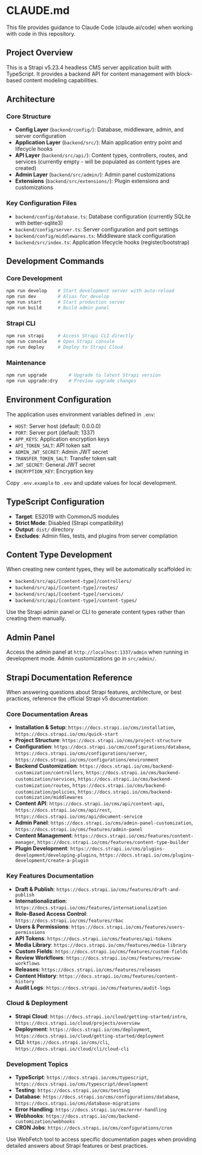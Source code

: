 # CLAUDE.md

This file provides guidance to Claude Code (claude.ai/code) when working with code in this repository.

## Project Overview

This is a Strapi v5.23.4 headless CMS server application built with TypeScript. It provides a backend API for content management with block-based content modeling capabilities.

## Architecture

### Core Structure

- **Config Layer** (`backend/config/`): Database, middleware, admin, and server configuration
- **Application Layer** (`backend/src/`): Main application entry point and lifecycle hooks
- **API Layer** (`backend/src/api/`): Content types, controllers, routes, and services (currently empty - will be populated as content types are created)
- **Admin Layer** (`backend/src/admin/`): Admin panel customizations
- **Extensions** (`backend/src/extensions/`): Plugin extensions and customizations

### Key Configuration Files

- `backend/config/database.ts`: Database configuration (currently SQLite with better-sqlite3)
- `backend/config/server.ts`: Server configuration and port settings
- `backend/config/middlewares.ts`: Middleware stack configuration
- `backend/src/index.ts`: Application lifecycle hooks (register/bootstrap)

## Development Commands

### Core Development

```bash
npm run develop    # Start development server with auto-reload
npm run dev        # Alias for develop
npm run start      # Start production server
npm run build      # Build admin panel
```


### Strapi CLI

```bash
npm run strapi     # Access Strapi CLI directly
npm run console    # Open Strapi console
npm run deploy     # Deploy to Strapi Cloud
```

### Maintenance

```bash
npm run upgrade        # Upgrade to latest Strapi version
npm run upgrade:dry    # Preview upgrade changes
```

## Environment Configuration

The application uses environment variables defined in `.env`:

- `HOST`: Server host (default: 0.0.0.0)
- `PORT`: Server port (default: 1337)
- `APP_KEYS`: Application encryption keys
- `API_TOKEN_SALT`: API token salt
- `ADMIN_JWT_SECRET`: Admin JWT secret
- `TRANSFER_TOKEN_SALT`: Transfer token salt
- `JWT_SECRET`: General JWT secret
- `ENCRYPTION_KEY`: Encryption key

Copy `.env.example` to `.env` and update values for local development.

## TypeScript Configuration

- **Target**: ES2019 with CommonJS modules
- **Strict Mode**: Disabled (Strapi compatibility)
- **Output**: `dist/` directory
- **Excludes**: Admin files, tests, and plugins from server compilation

## Content Type Development

When creating new content types, they will be automatically scaffolded in:

- `backend/src/api/[content-type]/controllers/`
- `backend/src/api/[content-type]/routes/`
- `backend/src/api/[content-type]/services/`
- `backend/src/api/[content-type]/content-types/`

Use the Strapi admin panel or CLI to generate content types rather than creating them manually.

## Admin Panel

Access the admin panel at `http://localhost:1337/admin` when running in development mode. Admin customizations go in `src/admin/`.

## Strapi Documentation Reference

When answering questions about Strapi features, architecture, or best practices, reference the official Strapi v5 documentation:

### Core Documentation Areas

- **Installation & Setup**: `https://docs.strapi.io/cms/installation`, `https://docs.strapi.io/cms/quick-start`
- **Project Structure**: `https://docs.strapi.io/cms/project-structure`
- **Configuration**: `https://docs.strapi.io/cms/configurations/database`, `https://docs.strapi.io/cms/configurations/server`, `https://docs.strapi.io/cms/configurations/environment`
- **Backend Customization**: `https://docs.strapi.io/cms/backend-customization/controllers`, `https://docs.strapi.io/cms/backend-customization/services`, `https://docs.strapi.io/cms/backend-customization/routes`, `https://docs.strapi.io/cms/backend-customization/policies`, `https://docs.strapi.io/cms/backend-customization/middlewares`
- **Content API**: `https://docs.strapi.io/cms/api/content-api`, `https://docs.strapi.io/cms/api/rest`, `https://docs.strapi.io/cms/api/document-service`
- **Admin Panel**: `https://docs.strapi.io/cms/admin-panel-customization`, `https://docs.strapi.io/cms/features/admin-panel`
- **Content Management**: `https://docs.strapi.io/cms/features/content-manager`, `https://docs.strapi.io/cms/features/content-type-builder`
- **Plugin Development**: `https://docs.strapi.io/cms/plugins-development/developing-plugins`, `https://docs.strapi.io/cms/plugins-development/create-a-plugin`

### Key Features Documentation

- **Draft & Publish**: `https://docs.strapi.io/cms/features/draft-and-publish`
- **Internationalization**: `https://docs.strapi.io/cms/features/internationalization`
- **Role-Based Access Control**: `https://docs.strapi.io/cms/features/rbac`
- **Users & Permissions**: `https://docs.strapi.io/cms/features/users-permissions`
- **API Tokens**: `https://docs.strapi.io/cms/features/api-tokens`
- **Media Library**: `https://docs.strapi.io/cms/features/media-library`
- **Custom Fields**: `https://docs.strapi.io/cms/features/custom-fields`
- **Review Workflows**: `https://docs.strapi.io/cms/features/review-workflows`
- **Releases**: `https://docs.strapi.io/cms/features/releases`
- **Content History**: `https://docs.strapi.io/cms/features/content-history`
- **Audit Logs**: `https://docs.strapi.io/cms/features/audit-logs`

### Cloud & Deployment

- **Strapi Cloud**: `https://docs.strapi.io/cloud/getting-started/intro`, `https://docs.strapi.io/cloud/projects/overview`
- **Deployment**: `https://docs.strapi.io/cms/deployment`, `https://docs.strapi.io/cloud/getting-started/deployment`
- **CLI**: `https://docs.strapi.io/cms/cli`, `https://docs.strapi.io/cloud/cli/cloud-cli`

### Development Topics

- **TypeScript**: `https://docs.strapi.io/cms/typescript`, `https://docs.strapi.io/cms/typescript/development`
- **Testing**: `https://docs.strapi.io/cms/testing`
- **Database**: `https://docs.strapi.io/cms/configurations/database`, `https://docs.strapi.io/cms/database-migrations`
- **Error Handling**: `https://docs.strapi.io/cms/error-handling`
- **Webhooks**: `https://docs.strapi.io/cms/backend-customization/webhooks`
- **CRON Jobs**: `https://docs.strapi.io/cms/configurations/cron`

Use WebFetch tool to access specific documentation pages when providing detailed answers about Strapi features or best practices.